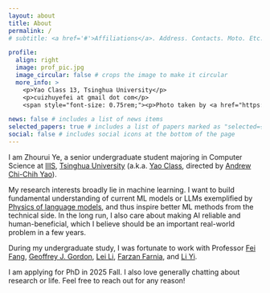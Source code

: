 ```yaml
---
layout: about
title: About
permalink: /
# subtitle: <a href='#'>Affiliations</a>. Address. Contacts. Moto. Etc.

profile:
  align: right
  image: prof_pic.jpg
  image_circular: false # crops the image to make it circular
  more_info: >
    <p>Yao Class 13, Tsinghua University</p>
    <p>cuizhuyefei at gmail dot com</p>
    <span style="font-size: 0.75rem;"><p>Photo taken by <a href="https://lijinhan21.github.io/">Jinhan Li</a>.</p></span>

news: false # includes a list of news items
selected_papers: true # includes a list of papers marked as "selected={true}"
social: false # includes social icons at the bottom of the page
---
```


I am Zhourui Ye, a senior undergraduate student majoring in Computer Science at [IIIS](https://iiis.tsinghua.edu.cn/en/), [Tsinghua University](https://www.tsinghua.edu.cn/en/) (a.k.a. [Yao Class](https://iiis.tsinghua.edu.cn/en/yaoclass/), directed by [Andrew Chi-Chih Yao](https://iiis.tsinghua.edu.cn/yao/)).

My research interests broadly lie in machine learning. I want to build fundamental understanding of current ML models or LLMs exemplified by [Physics of language models](https://physics.allen-zhu.com/), and thus inspire better ML methods from the technical side. In the long run, I also care about making AI reliable and human-beneficial, which I believe should be an important real-world problem in a few years.

During my undergraduate study, I was fortunate to work with Professor [Fei Fang](https://feifang.info/), [Geoffrey J. Gordon](https://www.cs.cmu.edu/~ggordon/), [Lei Li](https://www.cs.cmu.edu/~leili/index.html), [Farzan Farnia](https://www.cse.cuhk.edu.hk/people/faculty/farzan-farnia/), and [Li Yi](https://ericyi.github.io/).

I am applying for PhD in 2025 Fall. I also love generally chatting about research or life. Feel free to reach out for any reason!
